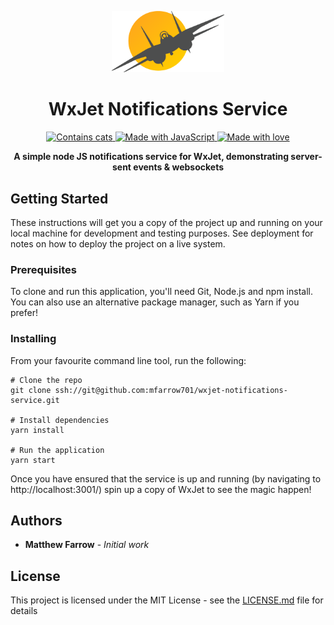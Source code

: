 <p align="center">
  <a href="https://github.com/mfarrow701/wxjet-notifications-service" target="_blank">
    <img alt="WxJet Notifications Service" title="WxJet Notifications Service" src="https://github.com/mfarrow701/wxjet/blob/master/logo.png" width="180">
  </a>
</p>

<h1 align="center"> WxJet Notifications Service</h1> 

<div align="center">
  <!-- Cats -->
 <a href="">
    <img src="https://forthebadge.com/images/badges/contains-cat-gifs.svg"
      alt="Contains cats" title="Contains cats" />
  </a>
  
  <!-- JavaScript -->
 <a href="">
    <img src="https://forthebadge.com/images/badges/made-with-javascript.svg"
      alt="Made with JavaScript" title="Made with JavaScript" />
  </a>
  
  <!-- With love -->
   <a href="">
      <img src="https://forthebadge.com/images/badges/built-with-love.svg"
        alt="Made with love" title="Made with love" />
    </a>
  
</div>

<p align="center">
   <strong> A simple node JS notifications service for WxJet, demonstrating server-sent events &amp; websockets</strong>
</p>

## Getting Started

These instructions will get you a copy of the project up and running on your local machine for development and testing purposes. See deployment for notes on how to deploy the project on a live system.

### Prerequisites

To clone and run this application, you'll need Git, Node.js and npm install. You can also use an alternative package manager, such as Yarn if you prefer!

### Installing

From your favourite command line tool, run the following:

```
# Clone the repo
git clone ssh://git@github.com:mfarrow701/wxjet-notifications-service.git

# Install dependencies
yarn install

# Run the application
yarn start
```

Once you have ensured that the service is up and running (by navigating to http://localhost:3001/) spin up a copy of WxJet to see the magic happen!

## Authors

* **Matthew Farrow** - *Initial work* 

## License

This project is licensed under the MIT License - see the [LICENSE.md](LICENSE.md) file for details